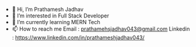 - 👋 Hi, I’m Prathamesh Jadhav
- 👀 I’m interested in Full Stack Developer
- 🌱 I’m currently learning MERN Tech
- 📫 How to reach me Email : prathamehsjadhav043@gmail.com Linkedin : https://www.linkedin.com/in/prathameshjadhav043/

